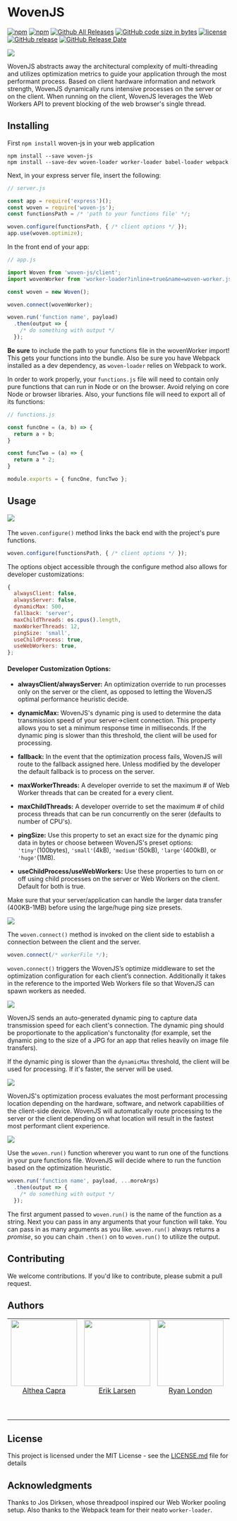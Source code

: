 # WovenJS


[![npm](https://img.shields.io/npm/v/woven-js.svg?style=plastic)](https://www.npmjs.com/package/woven-js)
[![npm](https://img.shields.io/npm/dt/package/woven-js.svg?style=plastic)](https://img.shields.io/npm/dt/package/woven-js.svg)
[![Github All Releases](https://img.shields.io/github/downloads/CSdare/woven-js/total.svg?style=plastic)](https://github.com/CSdare/woven-js)
[![GitHub code size in bytes](https://img.shields.io/github/languages/code-size/CSdare/woven-js.svg?style=plastic)](https://github.com/CSdare/woven-js)
[![license](https://img.shields.io/github/license/CSdare/woven-js.svg?style=plastic)](https://github.com/CSdare/woven-js)
[![GitHub release](https://img.shields.io/github/release/CSdare/woven-js.svg?style=plastic)](https://github.com/CSdare/woven-js)
[![GitHub Release Date](https://img.shields.io/github/release-date/CSdare/woven-js.svg?style=plastic)](https://github.com/CSdare/woven-js)


<p align="left">
  <img src="https://user-images.githubusercontent.com/4038732/35308567-17f72930-005d-11e8-9134-c21c741f0cc7.png">
</p>

WovenJS abstracts away the architectural complexity of multi-threading and utilizes optimization metrics to guide your application through the most performant process. Based on client hardware information and network strength, WovenJS dynamically runs intensive processes on the server or on the client. When running on the client, WovenJS leverages the Web Workers API to prevent blocking of the web browser's single thread.


## Installing
First `npm install` woven-js in your web application 

```
npm install --save woven-js
npm install --save-dev woven-loader worker-loader babel-loader webpack
```

Next, in your express server file, insert the following:

```javascript
// server.js

const app = require('express')();
const woven = require('woven-js');
const functionsPath = /* 'path to your functions file' */;

woven.configure(functionsPath, { /* client options */ });
app.use(woven.optimize);

```
In the front end of your app:

```javascript
// app.js

import Woven from 'woven-js/client';
import wovenWorker from 'worker-loader?inline=true&name=woven-worker.js!babel-loader!woven-loader!<path to your functions>';

const woven = new Woven();

woven.connect(wovenWorker);

woven.run('function name', payload)
  .then(output => {
    /* do something with output */
  });

```
**Be sure** to include the path to your functions file in the wovenWorker import! This gets your functions into the bundle. Also be sure you have Webpack installed as a dev dependency, as `woven-loader` relies on Webpack to work.

In order to work properly, your `functions.js` file will need to contain only pure functions that can run in Node or on the browser. Avoid relying on core Node or browser libraries. Also, your functions file will need to export all of its functions:

```javascript
// functions.js

const funcOne = (a, b) => {
  return a + b;
}

const funcTwo = (a) => {
  return a * 2;
}

module.exports = { funcOne, funcTwo };
```

## Usage

<p>
  <img src="https://user-images.githubusercontent.com/4038732/35308543-0315f870-005d-11e8-82fa-17aede333138.png">
  &nbsp &nbsp &nbsp &nbsp

The `woven.configure()` method links the back end with the project's pure functions.

```javascript
woven.configure(functionsPath, { /* client options */ });
```
The options object accessible through the configure method also allows for developer customizations:
 
```javascript
{
  alwaysClient: false,
  alwaysServer: false,
  dynamicMax: 500,
  fallback: 'server',
  maxChildThreads: os.cpus().length,
  maxWorkerThreads: 12,
  pingSize: 'small',
  useChildProcess: true,
  useWebWorkers: true,
};
```

#### Developer Customization Options:

  - **alwaysClient/alwaysServer:** An optimization override to run processes only on the server or the client, as opposed to letting the WovenJS optimal performance heuristic decide. 

  - **dynamicMax:** WovenJS's dynamic ping is used to determine the data transmission speed of your server->client connection. This property allows you to set a minimum response time in milliseconds. If the dynamic ping is slower than this threshold, the client will be used for processing.

  - **fallback:** In the event that the optimization process fails, WovenJS will route to the fallback assigned here. Unless modified by the developer the default fallback is to process on the server.

  - **maxWorkerThreads:** A developer override to set the maximum # of Web Worker threads that can be created for a every client.

  - **maxChildThreads:** A developer override to set the maximum # of child process threads that can be run concurrently on the serer (defaults to number of CPU's).

  - **pingSize:** Use this property to set an exact size for the dynamic ping data in bytes or choose between WovenJS's preset options: `'tiny'`(100bytes), `'small'`(4kB), `'medium'`(50kB), `'large'`(400kB), or `'huge'`(1MB).

  - **useChildProcess/useWebWorkers:** Use these properties to turn on or off using child processes on the server or Web Workers on the client. Default for both is true.

  Make sure that your server/application can handle the larger data transfer (400KB-1MB) before using the large/huge ping size presets.
  
  <img src="https://user-images.githubusercontent.com/4038732/35308546-05bdf154-005d-11e8-9877-ceabb6a07424.png">

  The `woven.connect()` method is invoked on the client side to establish a connection between the client and the server. 

  ```javascript
  woven.connect(/* workerFile */);
  ```

  `woven.connect()` triggers the WovenJS’s optimize middleware to set the optimization configuration for each client’s connection. Additionally it takes in the reference to the imported Web Workers file so that WovenJS can spawn workers as needed.

  <img src="https://user-images.githubusercontent.com/4038732/35308554-09e7228c-005d-11e8-9329-f49ab7580292.png">

  WovenJS sends an auto-generated dynamic ping to capture data transmission speed for each client's connection. The dynamic ping should be proportionate to the application's functonality (for example, set the dynamic ping to the size of a JPG for an app that relies heavily on image file transfers). 
  
  If the dynamic ping is slower than the `dynamicMax` threshold, the client will be used for processing. If it's faster, the server will be used.
  
  <img src="https://user-images.githubusercontent.com/4038732/35308551-07f95ea4-005d-11e8-8d81-4b8ade2db02f.png">
  
  WovenJS's optimization process evaluates the most performant processing location depending on the hardware, software, and network capabilities of the client-side device. WovenJS will automatically route processing to the server or the client depending on what location will result in the fastest most performant client experience.

  <img src="https://user-images.githubusercontent.com/4038732/35312963-d4709d20-0072-11e8-80f2-57423e8ac1d1.png">
 
  Use the `woven.run()` function wherever you want to run one of the functions in your pure functions file. WovenJS will decide where to run the function based on the optimization heuristic. 

  ```javascript
  woven.run('function name', payload, ...moreArgs)
    .then(output => {
      /* do something with output */
    });
  ```
  
  The first argument passed to `woven.run()` is the name of the function as a string. Next you can pass in any arguments that your function will take. You can pass in as many arguments as you like. `woven.run()` always returns a *promise*, so you can chain `.then()` on to `woven.run()` to utilize the output.

</p>

## Contributing
We welcome contributions. If you'd like to contribute, please submit a pull request.

## Authors
<table>
  <tbody>
    <tr>
      <td align="center" valign="top">
        <img width="150" height="150" src="https://user-images.githubusercontent.com/4038732/35314686-afd44822-007c-11e8-8fef-92225d5fb4fa.jpg">
        <br>
        <a href="https://github.com/LazarusCrown">Althea Capra</a>
        <p></p>
        <br>
        <p></p>
      </td>
      <td align="center" valign="top">
        <img width="150" height="150" src="https://user-images.githubusercontent.com/4038732/35314688-affa1d36-007c-11e8-89c2-2492d174b7dc.jpg">
        <br>
        <a href="https://github.com/erikwlarsen">Erik Larsen</a>
        <p></p>
        <br>
        <p></p>
      </td>
      <td align="center" width="20%" valign="top">
        <img width="150" height="150" src="https://user-images.githubusercontent.com/4038732/35314689-b00cfc1c-007c-11e8-97b4-b38651546a12.jpg">
        <br>
        <a href="https://github.com/ryanlondon">Ryan London</a>
        <p></p>
        <br>
        <p></p>
      </td>
      <td align="center" valign="top">
        <img width="150" height="150" src="https://user-images.githubusercontent.com/4038732/35314687-afe7f82c-007c-11e8-9ef2-99ecd3694e3d.jpg">
        <br>
        <a href="https://github.com/warmthesea">Dale Nogiec</a>
        <p></p>
        <br>
        <p></p>
        
     
     
  </tbody>
</table>



## License
This project is licensed under the MIT License - see the [LICENSE.md](LICENSE.md) file for details

## Acknowledgments
Thanks to Jos Dirksen, whose threadpool inspired our Web Worker pooling setup. Also thanks to the Webpack team for their neato `worker-loader`.
